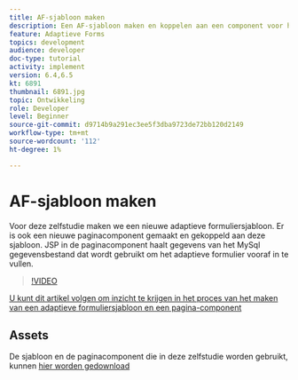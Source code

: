 ```yaml
---
title: AF-sjabloon maken
description: Een AF-sjabloon maken en koppelen aan een component voor het weergeven van pagina
feature: Adaptieve Forms
topics: development
audience: developer
doc-type: tutorial
activity: implement
version: 6.4,6.5
kt: 6891
thumbnail: 6891.jpg
topic: Ontwikkeling
role: Developer
level: Beginner
source-git-commit: d9714b9a291ec3ee5f3dba9723de72bb120d2149
workflow-type: tm+mt
source-wordcount: '112'
ht-degree: 1%

---
```



# AF-sjabloon maken

Voor deze zelfstudie maken we een nieuwe adaptieve formuliersjabloon. Er is ook een nieuwe paginacomponent gemaakt en gekoppeld aan deze sjabloon. JSP in de paginacomponent haalt gegevens van het MySql gegevensbestand dat wordt gebruikt om het adaptieve formulier vooraf in te vullen.


>[!VIDEO](https://video.tv.adobe.com/v/27828?quality=9&learn=on)

[U kunt dit artikel volgen om inzicht te krijgen in het proces van het maken van een adaptieve formuliersjabloon en een pagina-component](https://experienceleague.adobe.com/docs/experience-manager-learn/forms/storing-and-retrieving-form-data/part5.html?lang=en#storing-and-retrieving-form-data)


## Assets

De sjabloon en de paginacomponent die in deze zelfstudie worden gebruikt, kunnen [hier worden gedownload](assets/sign-multiple-forms-template.zip)





